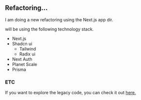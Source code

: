 

## Refactoring...

I am doing a new refactoring using the Next.js app dir.

will be using the following technology stack.

- Next.js
- Shadcn ui
  - Tailwind
  - Radix ui
- Next Auth
- Planet Scale
- Prisma

### ETC

If you want to explore the legacy code, you can check it out [here.](https://github.com/sh031224/slog/tree/develop)
